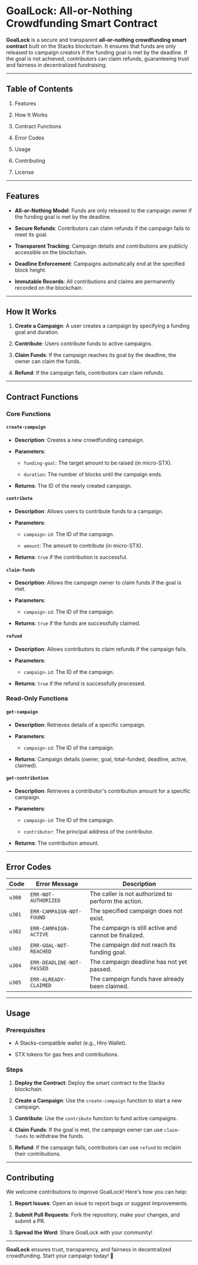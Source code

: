 GoalLock: All-or-Nothing Crowdfunding Smart Contract
====================================================

**GoalLock** is a secure and transparent **all-or-nothing crowdfunding smart contract** built on the Stacks blockchain. It ensures that funds are only released to campaign creators if the funding goal is met by the deadline. If the goal is not achieved, contributors can claim refunds, guaranteeing trust and fairness in decentralized fundraising.

* * * * *

Table of Contents
-----------------

1.  Features

2.  How It Works

3.  Contract Functions

4.  Error Codes

5.  Usage

6.  Contributing

7.  License

* * * * *

Features
--------

-   **All-or-Nothing Model**: Funds are only released to the campaign owner if the funding goal is met by the deadline.

-   **Secure Refunds**: Contributors can claim refunds if the campaign fails to meet its goal.

-   **Transparent Tracking**: Campaign details and contributions are publicly accessible on the blockchain.

-   **Deadline Enforcement**: Campaigns automatically end at the specified block height.

-   **Immutable Records**: All contributions and claims are permanently recorded on the blockchain.

* * * * *

How It Works
------------

1.  **Create a Campaign**: A user creates a campaign by specifying a funding goal and duration.

2.  **Contribute**: Users contribute funds to active campaigns.

3.  **Claim Funds**: If the campaign reaches its goal by the deadline, the owner can claim the funds.

4.  **Refund**: If the campaign fails, contributors can claim refunds.

* * * * *

Contract Functions
------------------

### Core Functions

#### `create-campaign`

-   **Description**: Creates a new crowdfunding campaign.

-   **Parameters**:

    -   `funding-goal`: The target amount to be raised (in micro-STX).

    -   `duration`: The number of blocks until the campaign ends.

-   **Returns**: The ID of the newly created campaign.

#### `contribute`

-   **Description**: Allows users to contribute funds to a campaign.

-   **Parameters**:

    -   `campaign-id`: The ID of the campaign.

    -   `amount`: The amount to contribute (in micro-STX).

-   **Returns**: `true` if the contribution is successful.

#### `claim-funds`

-   **Description**: Allows the campaign owner to claim funds if the goal is met.

-   **Parameters**:

    -   `campaign-id`: The ID of the campaign.

-   **Returns**: `true` if the funds are successfully claimed.

#### `refund`

-   **Description**: Allows contributors to claim refunds if the campaign fails.

-   **Parameters**:

    -   `campaign-id`: The ID of the campaign.

-   **Returns**: `true` if the refund is successfully processed.

### Read-Only Functions

#### `get-campaign`

-   **Description**: Retrieves details of a specific campaign.

-   **Parameters**:

    -   `campaign-id`: The ID of the campaign.

-   **Returns**: Campaign details (owner, goal, total-funded, deadline, active, claimed).

#### `get-contribution`

-   **Description**: Retrieves a contributor's contribution amount for a specific campaign.

-   **Parameters**:

    -   `campaign-id`: The ID of the campaign.

    -   `contributor`: The principal address of the contributor.

-   **Returns**: The contribution amount.

* * * * *

Error Codes
-----------

| Code | Error Message | Description |
| --- | --- | --- |
| `u300` | `ERR-NOT-AUTHORIZED` | The caller is not authorized to perform the action. |
| `u301` | `ERR-CAMPAIGN-NOT-FOUND` | The specified campaign does not exist. |
| `u302` | `ERR-CAMPAIGN-ACTIVE` | The campaign is still active and cannot be finalized. |
| `u303` | `ERR-GOAL-NOT-REACHED` | The campaign did not reach its funding goal. |
| `u304` | `ERR-DEADLINE-NOT-PASSED` | The campaign deadline has not yet passed. |
| `u305` | `ERR-ALREADY-CLAIMED` | The campaign funds have already been claimed. |

* * * * *

Usage
-----

### Prerequisites

-   A Stacks-compatible wallet (e.g., Hiro Wallet).

-   STX tokens for gas fees and contributions.

### Steps

1.  **Deploy the Contract**: Deploy the smart contract to the Stacks blockchain.

2.  **Create a Campaign**: Use the `create-campaign` function to start a new campaign.

3.  **Contribute**: Use the `contribute` function to fund active campaigns.

4.  **Claim Funds**: If the goal is met, the campaign owner can use `claim-funds` to withdraw the funds.

5.  **Refund**: If the campaign fails, contributors can use `refund` to reclaim their contributions.

* * * * *

Contributing
------------

We welcome contributions to improve GoalLock! Here's how you can help:

1.  **Report Issues**: Open an issue to report bugs or suggest improvements.

2.  **Submit Pull Requests**: Fork the repository, make your changes, and submit a PR.

3.  **Spread the Word**: Share GoalLock with your community!

* * * * *
**GoalLock** ensures trust, transparency, and fairness in decentralized crowdfunding. Start your campaign today! 🚀
